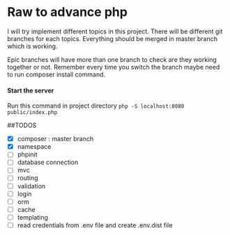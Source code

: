 # Raw to advance php
I will try implement different topics in this project. There will be different git branches for each topics. Everything should be merged in master branch which is working. 

Epic branches will have  more than one branch to check are they working together or not. Remember every time you switch the branch maybe need to run composer install command.  

#### Start the server 
Run this command in project directory `php -S localhost:8080 public/index.php`

##TODOS
- [X] composer : master branch 
- [X] namespace   
- [ ] phpinit
- [ ] database connection 
- [ ] mvc  
- [ ] routing   
- [ ] validation   
- [ ] login    
- [ ] orm    
- [ ] cache    
- [ ] templating     
- [ ] read credentials from .env file and create .env.dist file 
